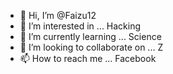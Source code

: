 - 👋 Hi, I’m @Faizu12
- 👀 I’m interested in ... Hacking
- 🌱 I’m currently learning ... Science 
- 💞️ I’m looking to collaborate on ... Z
- 📫 How to reach me ... Facebook 

<!---
Faizu12/Faizu12 is a ✨ special ✨ repository because its `README.md` (this file) appears on your GitHub profile.
You can click the Preview link to take a look at your changes.
--->
